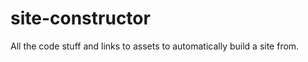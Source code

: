 site-constructor
================

All the code stuff and links to assets to automatically build a site from.
